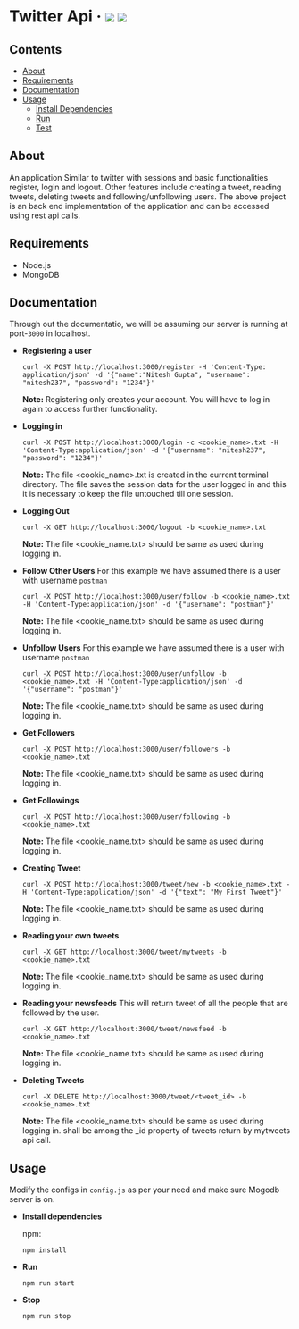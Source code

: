 
# Twitter Api   &middot; ![](https://img.shields.io/npm/v/npm.svg) ![](https://img.shields.io/node/v/@stdlib/stdlib/latest.svg?registry_uri=https%3A%2F%2Fregistry.npmjs.com)

## Contents
- [About](#about)
- [Requirements](#requirements)
- [Documentation](#documentation)
- [Usage](#usage)
    - [Install Dependencies](#install-dependencies)
    - [Run](#run)
    - [Test](#test)


## About
An application Similar to twitter with sessions and basic functionalities register, login and logout. Other features include creating a tweet, reading tweets, deleting tweets and following/unfollowing users.
The above project is an back end implementation of the application and can be accessed using rest api calls.

## Requirements
- Node.js
- MongoDB

## Documentation
  Through out the documentatio, we will be assuming our server is running at port-`3000` in localhost.
- **Registering a user**
  ```
  curl -X POST http://localhost:3000/register -H 'Content-Type: application/json' -d '{"name":"Nitesh Gupta", "username": "nitesh237", "password": "1234"}'
  ```
  **Note:** Registering only creates your account. You will have to log in again to access further functionality.
  
- **Logging in**
  ```
  curl -X POST http://localhost:3000/login -c <cookie_name>.txt -H 'Content-Type:application/json' -d '{"username": "nitesh237", "password": "1234"}'
  ```
  **Note:** The file <cookie_name>.txt is created in the current terminal directory. The file saves the session data for the user logged in and this it is necessary to keep the file untouched till one session.
  
- **Logging Out**
  ```
  curl -X GET http://localhost:3000/logout -b <cookie_name>.txt
  ```
  **Note:** The file <cookie_name.txt> should be same as used during logging in.
  
- **Follow Other Users**
  For this example we have assumed there is a user with username `postman`
  ```
  curl -X POST http://localhost:3000/user/follow -b <cookie_name>.txt -H 'Content-Type:application/json' -d '{"username": "postman"}'
  ```
  **Note:** The file <cookie_name.txt> should be same as used during logging in.
  
- **Unfollow Users**
  For this example we have assumed there is a user with username `postman`
  ```
  curl -X POST http://localhost:3000/user/unfollow -b <cookie_name>.txt -H 'Content-Type:application/json' -d '{"username": "postman"}'
  ```
  **Note:** The file <cookie_name.txt> should be same as used during logging in.
  
- **Get Followers**
  ```
  curl -X POST http://localhost:3000/user/followers -b <cookie_name>.txt
  ```
  **Note:** The file <cookie_name.txt> should be same as used during logging in.
  
- **Get Followings**
  ```
  curl -X POST http://localhost:3000/user/following -b <cookie_name>.txt
  ```
  **Note:** The file <cookie_name.txt> should be same as used during logging in.
  
- **Creating Tweet**
  ```
  curl -X POST http://localhost:3000/tweet/new -b <cookie_name>.txt -H 'Content-Type:application/json' -d '{"text": "My First Tweet"}'
  ```
  **Note:** The file <cookie_name.txt> should be same as used during logging in.
  
- **Reading your own tweets**
  ```
  curl -X GET http://localhost:3000/tweet/mytweets -b <cookie_name>.txt
  ```
  **Note:** The file <cookie_name.txt> should be same as used during logging in.
  
- **Reading your newsfeeds**
  This will return tweet of all the people that are followed by the user.
  ```
  curl -X GET http://localhost:3000/tweet/newsfeed -b <cookie_name>.txt
  ```
  **Note:** The file <cookie_name.txt> should be same as used during logging in.
  
- **Deleting Tweets**
  ```
  curl -X DELETE http://localhost:3000/tweet/<tweet_id> -b <cookie_name>.txt
  ```
  **Note:** The file <cookie_name.txt> should be same as used during logging in. <Tweet-Id> shall be among the _id property of tweets return by mytweets api call.

## Usage

Modify the configs in `config.js` as per your need and make sure Mogodb server is on.

- **Install dependencies**
    
    npm:
    ```
    npm install
    ```
- **Run**
    ```
    npm run start
    ```
- **Stop**
    ```
    npm run stop
    ```
    

